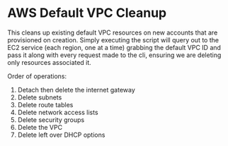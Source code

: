 # AWS Default VPC Cleanup

This cleans up existing default VPC resources on new accounts that are provisioned on creation. Simply executing the script will query out to the EC2 service (each region, one at a time) grabbing the default VPC ID and pass it along with every request made to the cli, ensuring we are deleting only resources associated it.

Order of operations:
1. Detach then delete the internet gateway
2. Delete subnets
3. Delete route tables
4. Delete network access lists
5. Delete security groups
6. Delete the VPC
7. Delete left over DHCP options

